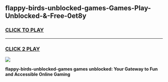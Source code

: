 
## flappy-birds-unblocked-games-Games-Play-Unblocked-&-Free-0et8y
<h3>
<a href="https://premium76.site?title=flappy-birds-unblocked-games&ref=24A">CLICK TO PLAY</a></h3>
<hr>

<h3>
<a href="https://premium76.site?title=flappy-birds-unblocked-games&ref=24A">CLICK 2 PLAY</a>
  
</h3>

<a href="https://premium76.site?title=flappy-birds-unblocked-games&ref=24A"><img src="https://clearcache.store/games.png"></a>


**flappy-birds-unblocked-games games unblocked: Your Gateway to Fun and Accessible Online Gaming**
